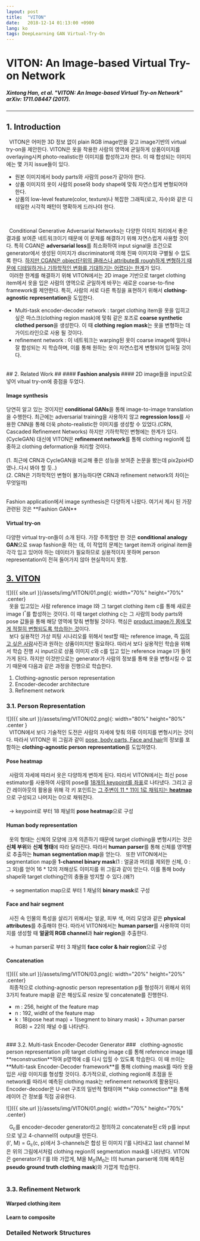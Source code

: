 ```yaml
---
layout: post
title:  "VITON"
date:   2018-12-14 01:13:00 +0900
lang: ko
tags: DeepLearning GAN Virtual-Try-On
---
```

# VITON: An Image-based Virtual Try-on Network #

##### Xintong Han, et al. "VITON: An Image-based Virtual Try-on Network" arXiv: 1711.08447 (2017). #####
<hr>

## 1. Introduction ##
&nbsp;&nbsp;VITON은 어떠한 3D 정보 없이 plain RGB image만을 갖고 image기반의 virtual try-on을 제안한다. VITON은 옷을 착용한 사람의 영역에 균일하게 상품이미지를 overlaying시켜 photo-realistic한 이미지를 합성하고자 한다. 이 때 합성되는 이미지에는 몇 가지 issue들이 있다.

* 원본 이미지에서 body parts와 사람의 pose가 같아야 한다.
* 상품 이미지의 옷이 사람의 pose와 body shape에 맞춰 자연스럽게 변형되어야 한다.
* 상품의 low-level feature(color, texture)나 복잡한 그래픽(로고, 자수)와 같은 디테일한 시각적 패턴이 명확하게 드러나야 한다.
<br>

&nbsp;&nbsp;Conditional Generative Adversarial Networks는 다양한 이미지 처리에서 좋은 결과를 보여준 네트워크이기 때문에 이 문제를 해결하기 위해 자연스럽게 사용할 것이다. 특히 CGAN은 **adversarial loss**를 최소화하여 input signal을 조건으로 generator에서 생성된 이미지가 discriminator에 의해 진짜 이미지와 구별될 수 없도록 한다. <u>하지만 CGAN은 object단위의 클래스나 attribute를 rough하게 변형하기 때문에 디테일하거나 기하학적인 변화를 기대하기는 어렵다는 한계</u>가 있다.<br>
&nbsp;&nbsp;이러한 한계를 해결하기 위해 VITON에서는 2D image 기반으로 target clothing item에서 옷을 입은 사람의 영역으로 균일하게 바꾸는 새로운 coarse-to-fine framework를 제안한다. 특히, 사람의 서로 다른 특징을 표현하기 위해서 **clothing-agnostic representation**을 도입한다.

* Multi-task encoder-decoder network : target clothing item을 옷을 입히고 싶은 마스크(clothing region mask)에 맞춰 같은 포즈로 **coarse synthetic clothed person**을 생성한다. 이 때 **clothing region mask**는 옷을 변형하는 데 가이드라인으로 사용 될 것이다.
* refinement network : 이 네트워크는 warping된 옷이 coarse image에 얼마나 잘 합성되는 지 학습하며, 이를 통해 원하는 옷이 자연스럽게 변형되어 입혀질 것이다.

<br>
## 2. Related Work ##
#### <b> Fashion analysis </b> ####
2D image들을 input으로 넣어 vitual try-on에 중점을 두었다.

#### <b> Image synthesis </b> ####
당연히 알고 있는 것이지만 **conditional GANs**을 통해 image-to-image translation을 수행한다. 최근에는 adversarial training을 사용하지 않고 **regression loss**를 사용한 CNN을 통해 더욱 photo-realistic한 이미지를 생성할 수 있었다.(CRN, Cascaded Refinement Networks) 하지만 기하학적인 변형에는 한계가 있다. (CycleGAN) 대신에 VITON은 **refinement network**를 통해 clothing region에 집중하고 clothing deformation을 처리할 것이다.
<br><br>
(1. 최근에 CRN과 CycleGAN을 비교해 좋은 성능을 보여준 논문을 봤는데 pix2pixHD였나..다시 봐야 할 듯..)<br>
(2. CRN은 기하학적인 변형이 불가능하다면 CRN과 refinement network의 차이는 무엇일까)<br>

<br>
Fashion application에서 image synthesis은 다양하게 나왔다. 여기서 제시 된 가장 관련된 것은 **Fashion GAN**
<br>

#### <b> Virtual try-on </b> ####
다양한 virtual try-on들이 소개 된다. 가장 주목할만 한 것은 **conditional analogy GAN**으로 swap fashion을 하는 데, 이 작업의 문제는 target item과 original item을 각각 입고 있어야 하는 데이터가 필요하므로 실용적이지 못하며 person representation이 전혀 들어가지 않아 현실적이지 못함.
<br>

## <u>3. VITON</u> ##
![]({{ site.url }}/assets/img/VITON/01.png){: width="70%" height="70%" .center}
<br>
&nbsp;&nbsp;옷을 입고있는 사람 reference image I와 그 target clothing item c를 통해 새로운 image I<sup>^</sup>를 합성하는 것이다. 이 때 target clothing c는 그 사람의 body parts와 pose 값들을 통해 해당 영역에 맞춰 변형될 것이다. 핵심은 <u>product image가 몸에 맞게 적절히 변형되도록 학습하는 것</u>이다.<br>
&nbsp;&nbsp;보다 실용적인 가상 피팅 시나리오를 위해서 test할 때는 reference image, 즉 <u>입히고 싶은 사람</u>사진과 원하는 상품이미지만 필요하다. 따라서 보다 실용적인 학습을 위해서 학습 진행 시 input으로 상품 이미지 c와 c를 입고 있는 reference image I가 들어가게 된다. 하지만 이것만으로는 generator가 사람의 정보를 통해 옷을 변형시킬 수 없기 때문에 다음과 같은 과정을 진행으로 학습한다.
1. Clothing-agnostic person representation
2. Encoder-decoder architecture
3. Refinement network

### 3.1. Person Representation ###
![]({{ site.url }}/assets/img/VITON/02.png){: width="80%" height="80%" .center  }
<br>
&nbsp;&nbsp;VITON에서 보다 기술적인 도전은 사람의 자세에 맞춰 의류 이미지를 변형시키는 것이다. 따라서 VITON은 위 그림과 같이 <u>pose, body parts, Face and hair</u>의 정보를 포함하는 <b>clothing-agnostic person representation</b>를 도입하였다.

#### <b>Pose heatmap</b> ####
&nbsp;&nbsp;사람의 자세에 따라서 옷은 다양하게 변하게 된다. 따라서 VITON에서는 최신 pose estimator를 사용하여 사람의 pose를 <u>18개의 keypoint를 좌표</u>로 나타냈다. 그리고 공간 레이아웃의 활용을 위해 각 키 포인트는 <u>그 주변이 11 * 11이 1로 채워지는 <b>heatmap</b></u>으로 구성되고 나머지는 0으로 채워진다.<br><br>
&nbsp;&nbsp;→ keypoint로 부터 18 채널의 **pose heatmap**으로 구성<br>

#### <b>Human body representation</b> ####
&nbsp;&nbsp;옷의 형태는 신체의 모양에 크게 의존하기 때문에 target clothing을 변형시키는 것은 **신체 부위**와 **신체 형태**에 따라 달라진다. 따라서 **human parser**를 통해 신체를 영역별로 추출하는 **human segmentation map**을 얻는다.
&nbsp;&nbsp;또한 VITON에서는 segmentation map을 **1-channel binary mask**(1 : 얼굴과 머리를 제외한 신체, 0 : 그 외)를 얻어 16 * 12의 저해상도 이미지를 위 그림과 같이 얻는다. 이를 통해 body shape와 target clothing간의 충돌을 방지할 수 있다.(왜?)
<br><br>
&nbsp;&nbsp;→ segmentation map으로 부터 1 채널의 **binary mask**로 구성<br>

#### <b>Face and hair segment</b> ####
&nbsp;&nbsp;사진 속 인물의 특성을 살리기 위해서는 얼굴, 피부 색, 머리 모양과 같은 **physical attributes**를 추출해야 한다. 따라서 VITON에서는 **human parser**를 사용하여 이미지를 생성할 때 **얼굴의 RGB channel**과 **hair region**을 추출한다.
<br><br>
&nbsp;&nbsp;→ human parser로 부터 3 채널의 **face color & hair region**으로 구성<br>

#### <b>Concatenation</b> ####
![]({{ site.url }}/assets/img/VITON/03.png){: width="20%" height="20%" .center}<br>
&nbsp;&nbsp;최종적으로 clothing-agnostic person representation p를 형성하기 위해서 위의 3가지 feature map을 같은 해상도로 resize 및 concatenate를 진행한다.
* m : 256, height of the feature map
* n : 192, widht of the feature map
* k : 18(pose heat map) + 1(segment to binary mask) + 3(human parser RGB) = 22의 채널 수를 나타낸다.
<br>
### 3.2. Multi-task Encoder-Decoder Generator ###
&nbsp;&nbsp;clothing-agnostic person representation p와 target clothing image c를 통해 reference image I를 **reconstruction**하여 p영역에 c를 다시 입힐 수 있도록 학습한다. 이 때 쓰이는 **Multi-task Encoder-Decoder framework**를 통해 clothing mask를 따라 옷을 입은 사람 이미지를 형성할 것이다. 추가적으로, clothing region에 초점을 둔 network를 따라서 예측된 clothing mask는 refinement network에 활용된다. Encoder-decoder은 U-net 구조의 일반적 형태이며 **skip connection**을 통해 레이어 간 정보를 직접 공유한다.<br>

![]({{ site.url }}/assets/img/VITON/01.png){: width="70%" height="70%" .center}

&nbsp;&nbsp;G<sub>c</sub>를 encoder-decoder generator라고 정의하고 concatenate된 c와 p를 input으로 넣고 4-channel의 output을 만든다.<br>
(I', M) = G<sub>c</sub>(c, p)에서 3-channels은 합성 된 이미지 I'를 나타내고 last channel M은 위의 그림에서처럼 clothing region의 segmentation mask를 나타낸다. VITON은 generator가 I'를 I와 가깝게, M을 M<sub>0</sub>(M<sub>0</sub>는 I의 human parser에 의해 예측된 **pseudo ground truth clothing mask**)와 가깝게 학습한다.<br>
<br>

### 3.3. Refinement Network ###

#### <b>Warped clothing item</b> ####

#### <b>Learn to composite</b> ####

### Detailed Network Structures ###


